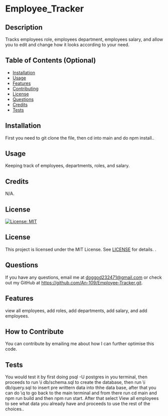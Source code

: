 
# Employee_Tracker

## Description
Tracks employees role, employees department, employees salary, and allow you to edit and change how it looks according to your need.

## Table of Contents (Optional)
- [Installation](#installation)
- [Usage](#usage)
- [Features](#features)
- [Contributing](#contributing)
- [License](#license)
- [Questions](#questions)
- [Credits](#Credits)
- [Tests](#tests)

## Installation
First you need to git clone the file, then cd into main and do npm install..

## Usage
Keeping track of employees, departments, roles, and salary.

## Credits
N/A.

## License


[![License: MIT](https://img.shields.io/badge/License-MIT-yellow.svg)](https://opensource.org/licenses/MIT)



## License

This project is licensed under the MIT License. See [LICENSE](https://opensource.org/licenses/MIT) for details.
  .

## Questions
If you have any questions, email me at doggod232471@gmail.com or check out my GitHub at https://github.com/An-109/Employee-Tracker.git.

## Features
view all employees, add roles, add departments, add salary, and add employees.



## How to Contribute
You can contribute by emailing me about how I can further optimise this code.

## Tests
You would test it by first doing psql -U postgres in you terminal, then proceeds to run \i db/schema.sql to create the database, then run \i db/query.sql to insert pre writtern data into thhe data base, after that you can do \q to go back to the main terminal and from there run cd main and npm run build  and then npm run start. After that select View all employees to see what data you already have and proceeds to use the rest of the choices..
    